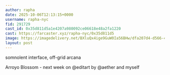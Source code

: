 ```yaml
---
author: rapha
date: 2025-10-06T12:13:15+0000
username: rapha-nyc
fid: 291729
cast_id: 0x35d811d5a1e4207a980092ce06618e48a2fa1220
cast: https://farcaster.xyz/rapha-nyc/0x35d811d5
image: https://imagedelivery.net/BXluQx4ige9GuW0Ia56BHw/dfa207d4-d566-433e-dbb6-b17ea167fd00/original
layout: post
---
```

somnolent interface, off-grid arcana  
  
Arroyo Blossom - next week on @editart by @aether and myself  

<img src='https://imagedelivery.net/BXluQx4ige9GuW0Ia56BHw/dfa207d4-d566-433e-dbb6-b17ea167fd00/original' alt='' referrerpolicy='no-referrer'/>